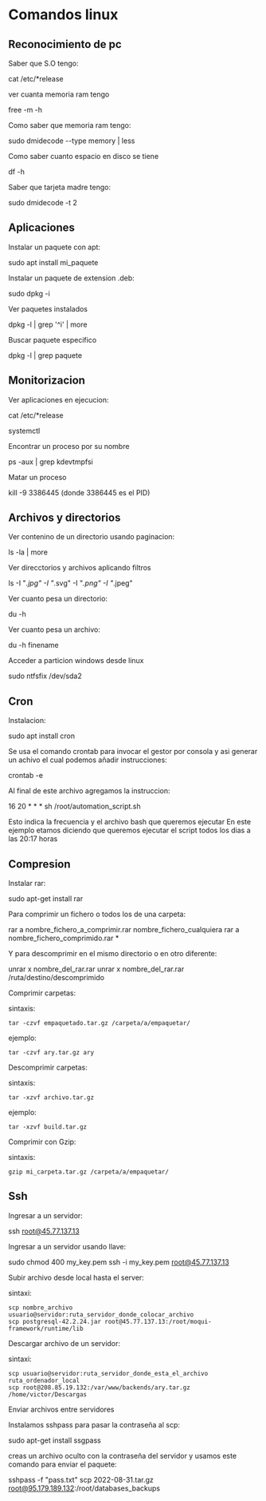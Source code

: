 # Comandos linux


## Reconocimiento de pc

Saber que S.O tengo:

  cat /etc/*release



ver cuanta memoria ram tengo

  free -m -h

Como saber que memoria ram tengo:

  sudo dmidecode --type memory | less

Como saber cuanto espacio en disco se tiene

  df -h

Saber que tarjeta madre tengo:

  sudo dmidecode -t 2

## Aplicaciones

Instalar un paquete con apt:

  sudo apt install mi_paquete

Instalar un paquete de extension .deb:

  sudo dpkg -i 

Ver paquetes instalados

  dpkg -l | grep '^i' | more

Buscar paquete especifico

  dpkg -l | grep paquete


## Monitorizacion

Ver aplicaciones en ejecucion:

  cat /etc/*release

  systemctl

Encontrar un proceso por su nombre

  ps -aux | grep kdevtmpfsi

Matar un proceso

  kill -9 3386445 (donde 3386445 es el PID)


## Archivos y directorios

Ver contenino de un directorio usando paginacion:

  ls -la | more

Ver direcctorios y archivos aplicando filtros

  ls -I "*.jpg" -I "*.svg" -I "*.png" -I "*.jpeg"

Ver cuanto pesa un directorio:

  du -h

Ver cuanto pesa un archivo:

  du -h finename

Acceder a particion windows desde linux

  sudo ntfsfix /dev/sda2


## Cron

Instalacion:

  sudo apt install cron

Se usa el comando crontab para invocar el gestor por consola y asi generar un achivo el cual podemos añadir instrucciones:

  crontab -e



Al final de este archivo agregamos la instruccion:

16 20 * * * sh /root/automation_script.sh

Esto indica la frecuencia y el archivo bash que queremos ejecutar
En este ejemplo etamos diciendo que queremos ejecutar el script todos los dias a las 20:17 horas


## Compresion

Instalar rar:

  sudo apt-get install rar

Para comprimir un fichero o todos los de una carpeta:

  rar a nombre_fichero_a_comprimir.rar nombre_fichero_cualquiera
  rar a nombre_fichero_comprimido.rar *

Y para descomprimir en el mismo directorio o en otro diferente:

  unrar x nombre_del_rar.rar
  unrar x nombre_del_rar.rar /ruta/destino/descomprimido

Comprimir carpetas:

  sintaxis:
  
    tar -czvf empaquetado.tar.gz /carpeta/a/empaquetar/

  ejemplo:

    tar -czvf ary.tar.gz ary

Descomprimir carpetas:

  sintaxis:
  
    tar -xzvf archivo.tar.gz

  ejemplo:

    tar -xzvf build.tar.gz

Comprimir con Gzip:

  sintaxis:
  
    gzip mi_carpeta.tar.gz /carpeta/a/empaquetar/


## Ssh

Ingresar a un servidor:

  ssh root@45.77.137.13

Ingresar a un servidor usando llave:
  
  sudo chmod 400 my_key.pem
  ssh -i my_key.pem root@45.77.137.13

Subir archivo desde local hasta el server:

  sintaxi:

    scp nombre_archivo usuario@servidor:ruta_servidor_donde_colocar_archivo
    scp postgresql-42.2.24.jar root@45.77.137.13:/root/moqui-framework/runtime/lib

Descargar archivo de un servidor:

  sintaxi:

    scp usuario@servidor:ruta_servidor_donde_esta_el_archivo ruta_ordenador_local
    scp root@208.85.19.132:/var/www/backends/ary.tar.gz /home/victor/Descargas

Enviar archivos entre servidores

Instalamos sshpass para pasar la contraseña al scp:

  sudo apt-get install ssgpass

creas un archivo oculto con la contraseña del servidor y usamos este comando para enviar el paquete:

  sshpass -f "pass.txt" scp 2022-08-31.tar.gz root@95.179.189.132:/root/databases_backups
